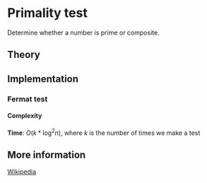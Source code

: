 # Primality test

Determine whether a number is prime or composite.

## Theory

## Implementation

### Fermat test

#### Complexity

**Time**: $O(k * \log^2n)$, where $k$ is the number of times we make a test

## More information

[Wikipedia](https://en.wikipedia.org/wiki/Primality_test)